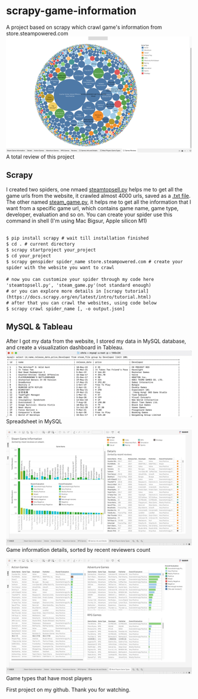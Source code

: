 # scrapy-game-information
A project based on scrapy which crawl game's information from store.steampowered.com
![image](https://github.com/gonggqing/scrapy-game-information/blob/main/game%20reviews.png)
A total review of this project
## Scrapy
I created two spiders, one nmaed [steamtopsell.py](https://github.com/gonggqing/scrapy-game-information/blob/main/steamtopsell.py) helps me to get all the game urls from the website, it crawled almost 4000 urls, saved as a [.txt file](https://github.com/gonggqing/scrapy-game-information/blob/main/games_url.txt). The other named [steam_game.py](https://github.com/gonggqing/scrapy-game-information/blob/main/steam_game.py), it helps me to get all the information that I want from a specific game url, which contains game name, game type, developer, evaluation and so on. You can create your spider use this command in shell (I'm using Mac Bigsur, Apple silicon M1)
```

$ pip install scrapy # wait till installation finished
$ cd . # current directory
$ scrapy startproject your_project
$ cd your_project 
$ scrapy genspider spider_name store.steampowered.com # create your spider with the website you want to crawl

# now you can customize your spider through my code here 'steamtopsell.py', 'steam_game.py'(not standard enough)
# or you can explore more details in [scrapy tutorial](https://docs.scrapy.org/en/latest/intro/tutorial.html)
# after that you can crawl the websites, using code below
$ scrapy crawl spider_name [, -o output.json]

```

## MySQL & Tableau
After I got my data from the website, I stored my data in MySQL database, and create a visualization dashboard in Tableau.
![image](https://github.com/gonggqing/scrapy-game-information/blob/main/nysql_games_info.png)
Spreadsheet in MySQL

![image](https://github.com/gonggqing/scrapy-game-information/blob/main/games_info.png)
Game information details, sorted by recent reviewers count

![image](https://github.com/gonggqing/scrapy-game-information/blob/main/game%20types.png)
Game types that have most players

First project on my github. Thank you for watching.
